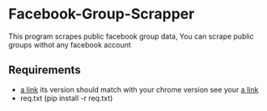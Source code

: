 # Facebook-Group-Scrapper

This program scrapes public facebook group data, You can scrape public groups withot any facebook account

## Requirements
- [a link](https://chromedriver.chromium.org/downloads) its version should match with your chrome version see your [a link](chrome://version/)
- req.txt  (pip install -r req.txt)
